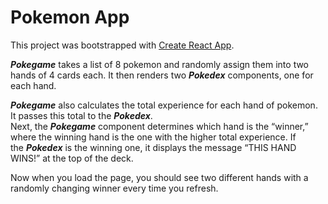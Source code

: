 # Pokemon App

This project was bootstrapped with [Create React App](https://github.com/facebook/create-react-app).

***Pokegame*** takes a list of 8 pokemon and randomly assign them into two hands of 4 cards each. It then renders two ***Pokedex*** components, one for each hand.  

***Pokegame*** also calculates the total experience for each hand of pokemon. It passes this total to the ***Pokedex***.  
Next, the ***Pokegame*** component determines which hand is the “winner,” where the winning hand is the one with the higher total experience. If the ***Pokedex*** is the winning one, it displays the message “THIS HAND WINS!” at the top of the deck.  

Now when you load the page, you should see two different hands with a randomly changing winner every time you refresh.
